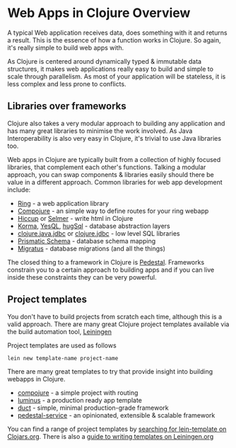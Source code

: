 # Web Apps in Clojure Overview 

  A typical Web application receives data, does something with it and returns a result.  This is the essence of how a function works in Clojure.  So again, it's really simple to build web apps with.

  As Clojure is centered around dynamically typed & immutable data structures, it makes web applications really easy to build and simple to scale through parallelism.  As most of your application will be stateless, it is less complex and less prone to conflicts.
  

## Libraries over frameworks

  Clojure also takes a very modular approach to building any application and has many great libraries to minimise the work involved.  As Java Interoperability is also very easy in Clojure, it's trivial to use Java libraries too.

  Web apps in Clojure are typically built from a collection of highly focused libraries, that complement each other's functions.  Talking a modular approach, you can swap components & libraries easily should there be value in a different approach.  Common libraries for web app development include:

* [Ring](https://github.com/ring-clojure/ring) - a web application library
* [Compojure](https://github.com/weavejester/compojure) - an simple way to define routes for your ring webapp
* [Hiccup](https://github.com/weavejester/hiccup) or [Selmer](https://github.com/yogthos/Selmer) - write html in Clojure
* [Korma](http://sqlkorma.com/), [YesQL](https://github.com/krisajenkins/yesql), [hugSql](http://www.hugsql.org) - database abstraction layers
* [clojure.java.jdbc](https://github.com/clojure/java.jdbc) or [clojure.jdbc](https://github.com/clojure/java.jdbc) - low level SQL libraries
* [Prismatic Schema](https://github.com/Prismatic/schema) - database schema mapping
* [Migratus](https://github.com/yogthos/migratus) - database migrations (and all the things)

The closed thing to a framework in Clojure is [Pedestal](https://github.com/pedestal/pedestal).  Frameworks constrain you to a certain approach to building apps and if you can live inside these constraints they can be very powerful.

## Project templates

  You don't have to build projects from scratch each time, although this is a valid approach.  There are many great Clojure project templates available via the build automation tool, [Leiningen](http://leiningen.org/)

Project templates are used as follows

```
lein new template-name project-name
```

There are many great templates to try that provide insight into building webapps in Clojure.

* [compojure](https://github.com/weavejester/compojure-template) - a simple project with routing
* [luminus](http://www.luminusweb.net/) - a production ready app template
* [duct](https://github.com/weavejester/duct) - simple, minimal production-grade framework
* [pedestal-service](https://github.com/pedestal/pedestal) - an opinionated, extensible & scalable framework


You can find a range of project templates by [searching for lein-template on Clojars.org](https://clojars.org/search?q=lein-template).  There is also a [guide to writing templates on Leiningen.org](https://github.com/technomancy/leiningen/blob/master/doc/TEMPLATES.md)
